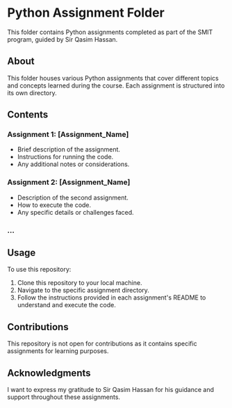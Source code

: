 # Python Assignment Folder

This folder contains Python assignments completed as part of the SMIT program, guided by Sir Qasim Hassan.

## About
This folder houses various Python assignments that cover different topics and concepts learned during the course. Each assignment is structured into its own directory.

## Contents

### Assignment 1: [Assignment_Name]
- Brief description of the assignment.
- Instructions for running the code.
- Any additional notes or considerations.

### Assignment 2: [Assignment_Name]
- Description of the second assignment.
- How to execute the code.
- Any specific details or challenges faced.

### ...

## Usage
To use this repository:

1. Clone this repository to your local machine.
2. Navigate to the specific assignment directory.
3. Follow the instructions provided in each assignment's README to understand and execute the code.

## Contributions
This repository is not open for contributions as it contains specific assignments for learning purposes.

## Acknowledgments
I want to express my gratitude to Sir Qasim Hassan for his guidance and support throughout these assignments.
